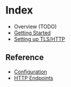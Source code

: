 # Index

- Overview (TODO)
- [Getting Started](startup.md)
- [Setting up TLS/HTTP](https.md)

## Reference

- [Configuration](env_vars.md)
- [HTTP Endpoints](endpoints.md)

